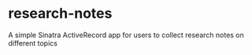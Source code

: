 # research-notes
A simple Sinatra ActiveRecord app for users to collect research notes on different topics
